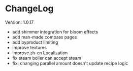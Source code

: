 # ChangeLog

Version: 1.0.17

* add shimmer integration for bloom effects
* add man-made compass pages
* add byproduct limiting
* improve textures
* improve zh-cn Localization
* fix steam boiler can accept steam
* fix: changing parallel amount doesn't update recipe logic